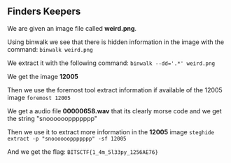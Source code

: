 ## Finders Keepers

We are given an image file called **weird.png**.

Using binwalk we see that there is hidden information in the image with the command:
`binwalk weird.png`

We extract it with the following command:
`binwalk --dd='.*' weird.png` 

We get the image **12005**

Then we use the foremost tool extract information if available of the 12005 image
`foremost 12005` 
 
We get a audio file **00000658.wav** that its clearly morse code and we get the string "snooooooppppppp"

Then we use it to extract more information in the **12005** image
`steghide extract -p "snooooooppppppp" -sf 12005` 

And we get the flag:
`BITSCTF{1_4m_5l33py_1256AE76}`
